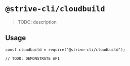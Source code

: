 # `@strive-cli/cloudbuild`

> TODO: description

## Usage

```
const cloudbuild = require('@strive-cli/cloudbuild');

// TODO: DEMONSTRATE API
```
